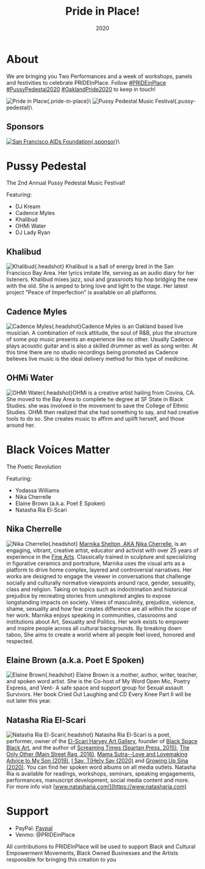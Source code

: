 ﻿---
title: Pride in Place!
date: 2020
---
# About

We are bringing you Two Performances and a week of workshops, panels and festivities to celebrate PRIDEInPlace. Follow [#PRIDEinPlace]() [#PussyPedestal2020]() [#OaklandPride2020]() to keep in touch!

![Pride in Place](images/branding/pip-logo.svg){.pride-in-place}\ ![Pussy Pedestal Music Festival](images/branding/PP_Logo2019_Color.png){.pussy-pedestal}\

## Sponsors

[![San Francisco AIDs Foundation](images/branding/sfaf-logo-color.png){.sponsor}](https://www.sfaf.org/)\

# Pussy Pedestal

The 2nd Annual Pussy Pedestal Music Festival!

Featuring:

- DJ Kream
- Cadence Myles
- Khalibud
- OHMi Water
- DJ Lady Ryan

## Khalibud

![Khalibud](images/headshots/Khalibud.jpg){.headshot} Khalibud is a ball of energy bred in the San Francisco Bay Area. Her lyrics imitate life, serving as an audio diary for her listeners. Khalibud mixes jazz, soul and grassroots hip hop bridging the new with the old. She is amped to bring love and light to the stage. Her latest project "Peace of Imperfection" is available on all platforms.

## Cadence Myles

![Cadence Myles](images/headshots/Cadence-Myles.jpg){.headshot}Cadence Myles is an Oakland based live musician. A combination of rock attitude, the soul of R&B, plus the structure of some pop music presents an experience like no other. Usually Cadence plays acoustic guitar and is also a skilled drummer as well as song writer. At this time there are no studio recordings being promoted as Cadence believes live music is the ideal delivery method for this type of medicine.

## OHMi Water

![OHMi Water](images/headshots/OHMi-Water.jpg){.headshot}OHMi is a creative artist hailing from Covina, CA. She moved to the Bay Area to complete he degree at SF State in Black Studies. she was involved in the movement to save the College of Ethnic Studies. OHMi then realized that she had something to say, and had creative tools to do so. She creates music to affirm and uplift herself, and those around her. 

# Black Voices Matter

The Poetic Revolution

Featuring:

- Yodassa Williams
- Nika Cherrelle
- Elaine Brown (a.k.a. Poet E Spoken)
- Natasha Ria El-Scari

## Nika Cherrelle

![Nika Cherrelle](images/headshots/Nika-Cherrelle.jpg){.headshot} [Marnika
Shelton, AKA Nika Cherrelle](https://nikacherrelles.com/), is an engaging,
vibrant, creative artist, educator and activist with over 25 years of experience
in the [Fine Arts](https://marnikashelton.com/). Classically trained in
sculpture and specializing in figurative ceramics and portraiture, Marnika uses
the visual arts as a platform to drive home complex, layered and controversial
narratives. Her works are designed to engage the viewer in conversations that
challenge socially and culturally normative viewpoints around race, gender,
sexuality, class and religion. Taking on topics such as indoctrination and
historical prejudice by recreating stories from unexplored angles to expose
longstanding impacts on society. Views of masculinity, prejudice, violence,
shame, sexuality and how fear creates difference are all within the scope of her
work. Marnika enjoys speaking in communities, classrooms and institutions about
Art, Sexuality and Politics. Her work exists to empower and inspire people
across all cultural backgrounds. By breaking down taboo, She aims to create a
world where all people feel loved, honored and respected.

## Elaine Brown (a.k.a. Poet E Spoken)

![Elaine Brown](images/headshots/Elaine-Brown.jpg){.headshot} Elaine Brown is a
mother, author, writer, teacher, and spoken word artist. She is the Co-host of
My Word Open Mic, Poetry Express, and Vent- A safe space and support group for
Sexual assault Survivors. Her book Cried Out Laughing and CD Every Knee Part II
will be out later this year.

## Natasha Ria El-Scari

![Natasha Ria El-Scari](images/headshots/Natasha-Ria.jpg){.headshot} Natasha Ria
El-Scari is a poet, performer, owner of the [El-Scari Harvey Art
Gallery](https://www.facebook.com/elscariharveyartgallery/), founder of [Black
Space Black Art](https://www.facebook.com/blackspaceblackart/), and the author
of [Screaming Times (Spartan Press, 2015)](http://www.natasharia.com), [The Only
Other (Main Street Rag, 2016)](http://www.natasharia.com), [Mama Sutra--Love and
Lovemaking Advice to My Son (2019)](https://www.amazon.com/dp/1690637595), [I
Say, T(He)y Say (2020)](https://www.amazon.com/dp/169928699X) and [Growing Up
Sina (2020)](https://www.amazon.com/dp/1699504369). You can find her spoken word
albums on all media outlets. Natasha Ria is available for readings, workshops,
seminars, speaking engagements, performances, manuscript development, social
media content and more. For more info visit
[www.natasharia.com!](https://www.natasharia.com)

# Support

- PayPal: [Paypal](https://paypal.me/PRIDEinPlace)
- Venmo: @PRIDEinPlace

All contributions to PRIDEInPlace will be used to support Black and Cultural Empowerment Movements, Black Owned Businesses and the Artists responsible for bringing this creation to you
